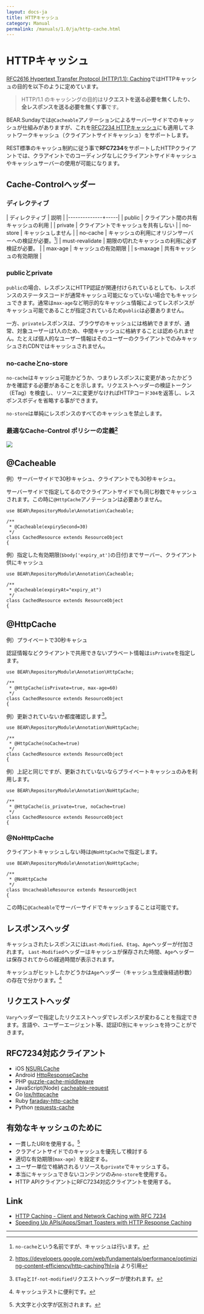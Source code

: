 ```yaml
---
layout: docs-ja
title: HTTPキャッシュ
category: Manual
permalink: /manuals/1.0/ja/http-cache.html
---
```


# HTTPキャッシュ

[RFC2616 Hypertext Transfer Protocol (HTTP/1.1): Caching](https://triple-underscore.github.io/RFC2616-ja.html#section-13)ではHTTPキャッシュの目的を以下のように定めています。

>  HTTP/1.1 のキャッシングの目的は**リクエストを送る必要を無くしたり、全レスポンスを送る必要を無くす事**です。

BEAR.Sundayでは`@Cacheable`アノテーションによるサーバーサイドでのキャッシュが仕組みがありますが、これを[RFC7234 HTTPキャッシュ](https://triple-underscore.github.io/RFC7234-ja.html)にも適用してネットワークキャッシュ（クライアントサイドキャッシュ）をサポートします。

REST標準のキャッシュ制約に従う事で**RFC7234**をサポートしたHTTPクライアントでは、クラアイントでのコーディングなしにクライアントサイドキャッシュやキャッシュサーバーの使用が可能になります。

## Cache-Controlヘッダー

### ディレクティブ

| ディレクティブ | 説明 |
|--------------+-----|
| public | クライアント間の共有キャッシュの利用 |
| private | クライアントでキャッシュを共有しない |
| no-store | キャッシュしません |
| no-cache | キャッシュの利用にオリジンサーバーへの検証が必要。[^3]|
| must-revalidate | 期限の切れたキャッシュの利用に必ず検証が必要。 |
| max-age | キャッシュの有効期限 |
| s-maxage | 共有キャッシュの有効期限 |

### publicとprivate

`public`の場合、レスポンスにHTTP認証が関連付けられているとしても、レスポンスのステータスコードが通常キャッシュ可能になっていない場合でもキャッシュできます。通常は`max-age`など明示的なキャッシュ情報によってレスポンスがキャッシュ可能であることが指定されているため`public`は必要ありません。

一方、`private`レスポンスは、ブラウザのキャッシュには格納できますが、通常、対象ユーザーは1人のため、中間キャッシュに格納することは認められません。たとえば個人的なユーザー情報はそのユーザーのクライアントでのみキャッシュされCDNではキャッシュされません。

### no-cacheとno-store

`no-cache`はキャッシュ可能かどうか、つまりレスポンスに変更があったかどうかを確認する必要があることを示します。リクエストヘッダーの検証トークン（ETag）を検査し、リソースに変更がなければHTTPコード`304`を返答し、レスポンスボディを省略する事ができます。

`no-store`は単純にレスポンスのすべてのキャッシュを禁止します。

###
### 最適なCache-Control ポリシーの定義[^5]

<img src="https://developers.google.com/web/fundamentals/performance/optimizing-content-efficiency/images/http-cache-decision-tree.png?hl=ja">

## @Cacheable

例）サーバーサイドで30秒キャシュ、クライアントでも30秒キャシュ。

サーバーサイドで指定してるのでクライアントサイドでも同じ秒数でキャッシュされます。この時に`@HttpCache`アノテーションは必要ありません。

```php?start_inline
use BEAR\RepositoryModule\Annotation\Cacheable;

/**
 * @Cacheable(expirySecond=30)
 */
class CachedResource extends ResourceObject
{
```

例）指定した有効期限(`$body['expiry_at']`の日付)までサーバー、クライアント供にキャッシュ

```php?start_inline
use BEAR\RepositoryModule\Annotation\Cacheable;

/**
 * @Cacheable(expiryAt="expiry_at")
 */
class CachedResource extends ResourceObject
{
```

## @HttpCache


例）プライベートで30秒キャシュ

認証情報などクライアントで共用できないプラベート情報は`isPrivate`を指定します。

```php?start_inline
use BEAR\RepositoryModule\Annotation\HttpCache;

/**
 * @HttpCache(isPrivate=true, max-age=60)
 */
class CachedResource extends ResourceObject
{
```

例）更新されていないか都度確認します[^2]。

```php?start_inline
use BEAR\RepositoryModule\Annotation\NoHttpCache;

/**
 * @HttpCache(noCache=true)
 */
class CachedResource extends ResourceObject
{
```

例）上記と同じですが、更新されていないならプライベートキャッシュのみを利用します。

```php?start_inline
use BEAR\RepositoryModule\Annotation\NoHttpCache;

/**
 * @HttpCache(is_private=true, noCache=true)
 */
class CachedResource extends ResourceObject
{
```

### @NoHttpCache

クライアントキャッシュしない時は`@NoHttpCache`で指定します。

```php?start_inline
use BEAR\RepositoryModule\Annotation\NoHttpCache;

/**
 * @NoHttpCache
 */
class UncacheableResource extends ResourceObject
{
```

この時に`@Cacheable`でサーバーサイドでキャッシュすることは可能です。

## レスポンスヘッダ

キャッシュされたレスポンスには`Last-Modified`、`Etag`、`Age`ヘッダーが付加されます。
`Last-Modified`ヘッダーはキャッシュが保存された時間、`Age`ヘッダーは保存されてからの経過時間が表示されます。

キャッシュがヒットしたかどうかは`Age`ヘッダー（キャッシュ生成後経過秒数）の存在で分かります。[^1]

## リクエストヘッダ

`Vary`ヘッダーで指定したリクエストヘッダでレスポンスが変わることを指定できます。言語や、ユーザーエージェント等、認証ID別にキャッシュを持つことができます。


## RFC7234対応クライアント

 * iOS [NSURLCache](https://nshipster.com/nsurlcache/)
 * Android [HttpResponseCache](https://developer.android.com/reference/android/net/http/HttpResponseCache)
 * PHP [guzzle-cache-middleware](https://github.com/Kevinrob/guzzle-cache-middleware)
 * JavaScript(Node) [cacheable-request](https://www.npmjs.com/package/cacheable-request)
 * Go [lox/httpcache](https://github.com/lox/httpcache)
 * Ruby [faraday-http-cache](https://github.com/plataformatec/faraday-http-cache)
 * Python [requests-cache](https://pypi.org/project/requests-cache/)

## 有効なキャッシュのために

 * 一貫したURIを使用する。[^7]
 * クラアイントサイドでのキャッシュを優先して検討する
 * 適切な有効期限(`max-age`）を設定する。
 * ユーザー単位で格納されるリソースも`private`でキャッシュする。
 * 本当にキャッシュできないコンテンツのみ`no-store`を使用する。
 * HTTP APIクライアントにRFC7234対応クライアントを使用する。

## Link

 * [HTTP Caching - Client and Network Caching with RFC 7234](https://www.youtube.com/watch?v=761puUy8ir4)
 * [Speeding Up APIs/Apps/Smart Toasters with HTTP Response Caching](https://blog.apisyouwonthate.com/speeding-up-apis-apps-smart-toasters-with-http-response-caching-a67becf829c6)

----

[^1]: キャッシュテストに便利です。
[^2]: `ETag`と`If-not-modified`リクエストヘッダーが使われます。
[^3]: `no-cache`という名前ですが、キャッシュは行います。
[^4]: https://tech.mercari.com/entry/2017/06/22/204500
[^5]: https://developers.google.com/web/fundamentals/performance/optimizing-content-efficiency/http-caching?hl=ja より引用
[^6]: レスポンスにHTTP認証が関連付けられているとしても、レスポンスのステータスコードが通常キャッシュ可能になっていない場合でもキャッシュできます。通常は明示的なキャッシュ情報（「max-age」など）によってレスポンスがキャッシュ可能であることが指定されているため`public`は必要ありません。[^7]
[^7]: 大文字と小文字が区別されます。
